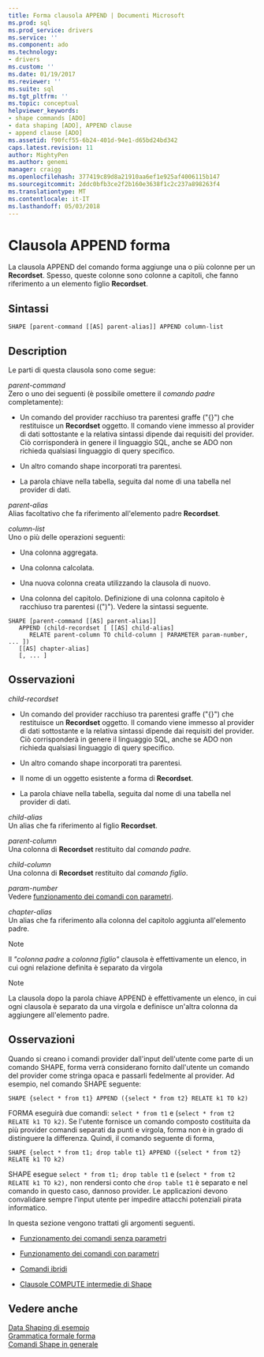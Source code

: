 ```yaml
---
title: Forma clausola APPEND | Documenti Microsoft
ms.prod: sql
ms.prod_service: drivers
ms.service: ''
ms.component: ado
ms.technology:
- drivers
ms.custom: ''
ms.date: 01/19/2017
ms.reviewer: ''
ms.suite: sql
ms.tgt_pltfrm: ''
ms.topic: conceptual
helpviewer_keywords:
- shape commands [ADO]
- data shaping [ADO], APPEND clause
- append clause [ADO]
ms.assetid: f90fcf55-6b24-401d-94e1-d65bd24bd342
caps.latest.revision: 11
author: MightyPen
ms.author: genemi
manager: craigg
ms.openlocfilehash: 377419c89d8a21910aa6ef1e925af4006115b147
ms.sourcegitcommit: 2ddc0bfb3ce2f2b160e3638f1c2c237a898263f4
ms.translationtype: MT
ms.contentlocale: it-IT
ms.lasthandoff: 05/03/2018
---
```

# <a name="shape-append-clause"></a>Clausola APPEND forma
La clausola APPEND del comando forma aggiunge una o più colonne per un **Recordset**. Spesso, queste colonne sono colonne a capitoli, che fanno riferimento a un elemento figlio **Recordset**.  
  
## <a name="syntax"></a>Sintassi  
  
```  
SHAPE [parent-command [[AS] parent-alias]] APPEND column-list  
```  
  
## <a name="description"></a>Description  
 Le parti di questa clausola sono come segue:  
  
 *parent-command*  
 Zero o uno dei seguenti (è possibile omettere il *comando padre* completamente):  
  
-   Un comando del provider racchiuso tra parentesi graffe ("{}") che restituisce un **Recordset** oggetto. Il comando viene immesso al provider di dati sottostante e la relativa sintassi dipende dai requisiti del provider. Ciò corrisponderà in genere il linguaggio SQL, anche se ADO non richieda qualsiasi linguaggio di query specifico.  
  
-   Un altro comando shape incorporati tra parentesi.  
  
-   La parola chiave nella tabella, seguita dal nome di una tabella nel provider di dati.  
  
 *parent-alias*  
 Alias facoltativo che fa riferimento all'elemento padre **Recordset**.  
  
 *column-list*  
 Uno o più delle operazioni seguenti:  
  
-   Una colonna aggregata.  
  
-   Una colonna calcolata.  
  
-   Una nuova colonna creata utilizzando la clausola di nuovo.  
  
-   Una colonna del capitolo. Definizione di una colonna capitolo è racchiuso tra parentesi ((")"). Vedere la sintassi seguente.  
  
```  
SHAPE [parent-command [[AS] parent-alias]]  
   APPEND (child-recordset [ [[AS] child-alias]   
      RELATE parent-column TO child-column | PARAMETER param-number, ... ])  
   [[AS] chapter-alias]   
   [, ... ]  
```  
  
## <a name="remarks"></a>Osservazioni  
 *child-recordset*  
 -   Un comando del provider racchiuso tra parentesi graffe ("{}") che restituisce un **Recordset** oggetto. Il comando viene immesso al provider di dati sottostante e la relativa sintassi dipende dai requisiti del provider. Ciò corrisponderà in genere il linguaggio SQL, anche se ADO non richieda qualsiasi linguaggio di query specifico.  
  
-   Un altro comando shape incorporati tra parentesi.  
  
-   Il nome di un oggetto esistente a forma di **Recordset**.  
  
-   La parola chiave nella tabella, seguita dal nome di una tabella nel provider di dati.  
  
 *child-alias*  
 Un alias che fa riferimento al figlio **Recordset**.  
  
 *parent-column*  
 Una colonna di **Recordset** restituito dal *comando padre.*  
  
 *child-column*  
 Una colonna di **Recordset** restituito dal *comando figlio*.  
  
 *param-number*  
 Vedere [funzionamento dei comandi con parametri](../../../ado/guide/data/operation-of-parameterized-commands.md).  
  
 *chapter-alias*  
 Un alias che fa riferimento alla colonna del capitolo aggiunta all'elemento padre.  
  
> [!NOTE]
>  Il *"colonna padre* a *colonna figlio"* clausola è effettivamente un elenco, in cui ogni relazione definita è separato da virgola  
  
> [!NOTE]
>  La clausola dopo la parola chiave APPEND è effettivamente un elenco, in cui ogni clausola è separato da una virgola e definisce un'altra colonna da aggiungere all'elemento padre.  
  
## <a name="remarks"></a>Osservazioni  
 Quando si creano i comandi provider dall'input dell'utente come parte di un comando SHAPE, forma verrà considerano fornito dall'utente un comando del provider come stringa opaca e passarli fedelmente al provider. Ad esempio, nel comando SHAPE seguente:  
  
```  
SHAPE {select * from t1} APPEND ({select * from t2} RELATE k1 TO k2)  
```  
  
 FORMA eseguirà due comandi: `select * from t1` e (`select * from t2 RELATE k1 TO k2)`. Se l'utente fornisce un comando composto costituita da più provider comandi separati da punti e virgola, forma non è in grado di distinguere la differenza. Quindi, il comando seguente di forma,  
  
```  
SHAPE {select * from t1; drop table t1} APPEND ({select * from t2} RELATE k1 TO k2)  
```  
  
 SHAPE esegue `select * from t1; drop table t1` e (`select * from t2 RELATE k1 TO k2),` non rendersi conto che `drop table t1` è separato e nel comando in questo caso, dannoso provider. Le applicazioni devono convalidare sempre l'input utente per impedire attacchi potenziali pirata informatico.  
  
 In questa sezione vengono trattati gli argomenti seguenti.  
  
-   [Funzionamento dei comandi senza parametri](../../../ado/guide/data/operation-of-non-parameterized-commands.md)  
  
-   [Funzionamento dei comandi con parametri](../../../ado/guide/data/operation-of-parameterized-commands.md)  
  
-   [Comandi ibridi](../../../ado/guide/data/hybrid-commands.md)  
  
-   [Clausole COMPUTE intermedie di Shape](../../../ado/guide/data/intervening-shape-compute-clauses.md)  
  
## <a name="see-also"></a>Vedere anche  
 [Data Shaping di esempio](../../../ado/guide/data/data-shaping-example.md)   
 [Grammatica formale forma](../../../ado/guide/data/formal-shape-grammar.md)   
 [Comandi Shape in generale](../../../ado/guide/data/shape-commands-in-general.md)
